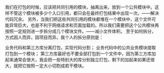 我们在打包的时候，应该把共同引用的模块，抽离出来，放到一个公共模块中。这样不管这个模块被多少个入口引用，都只会在最终打包结果中出现一次。——解决代码冗余。
另外，当我们把这些共同引用的模块都堆在一个模块中，这个文件可能异常巨大，也是不利于网络请求和页面加载的。所以我们需要把这个公共模块再按照一定规则进一步拆分成几个模块文件。——减小文件体积。
至于如何拆分，方式因人而异，因项目而异。我个人的拆分原则是：

业务代码和第三方库分离打包，实现代码分割；
业务代码中的公共业务模块提取打包到一个模块；
第三方库最好也不要全部打包到一个文件中，因为第三方库加起来通常会很大，我会把一些特别大的库分别独立打包，剩下的加起来如果还很大，就把它按照一定大小切割成若干模块。